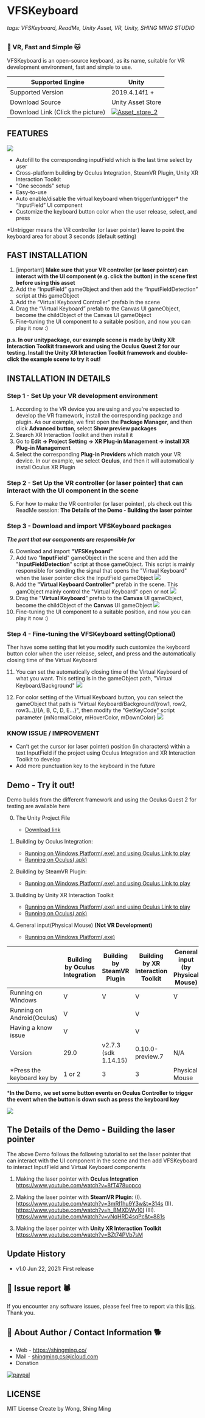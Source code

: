 # VFSKeyboard
###### tags: VFSKeyboard, ReadMe, Unity Asset, VR, Unity, SHING MING STUDIO

### **:tiger: VR, Fast and Simple :cat:**

VFSKeyboard is an open-source keyboard, as its name, suitable for VR development environment, fast and simple to use.



| Supported Engine                  | Unity                                                                                                                                                                                                                         |
| --------------------------------- | ----------------------------------------------------------------------------------------------------------------------------------------------------------------------------------------------------------------------------- |
| Supported  Version                | 2019.4.14f1 +                                                                                                                                                                                                                 |
| Download Source                   | Unity Asset Store                                                                                                                                                                                                             |
| Download Link (Click the picture) | [![Asset_store_2](https://github.com/SHING-MING-STUDIO/VFSKeyboard/assets/65477270/c7535386-2da8-4971-a06c-9f5f48118994)](https://assetstore.unity.com/packages/tools/input-management/vfskeyboard-vr-fast-and-simple-198320) | 


## FEATURES
![](https://i.imgur.com/DXDvLVN.png)
- Autofill to the corresponding inputField which is the last time select by user
- Cross-platform building by Oculus Integration, SteamVR Plugin, Unity XR Interaction Toolkit
- "One seconds" setup
- Easy-to-use
- Auto enable/disable the virtual keyboard when trigger/untrigger* the “InputField” UI component
- Customize the keyboard button color when the user release, select, and press

*Untrigger means the VR controller (or laser pointer) leave to point the keyboard area for about 3 seconds (default setting)


## FAST INSTALLATION
1. [important] **Make sure that your VR controller (or laser pointer) can interact with the UI component (e.g. click the button) in the scene first before using this asset**
2. Add the “InputField” gameObject and then add the “InputFieldDetection” script at this gameObject
3. Add the “Virtual Keyboard Controller” prefab in the scene
4. Drag the “Virtual Keyboard” prefab to the Canvas UI gameObject, become the childObject of the Canvas UI gameObject
5. Fine-tuning the UI component to a suitable position, and now you can play it now :)

**p.s. In our unitypackage, our example scene is made by Unity XR Interaction Toolkit framework and using the Oculus Quest 2 for our testing. Install the Unity XR Interaction Toolkit framework and double-click the example scene to try it out!**

## INSTALLATION IN DETAILS

### Step 1 - Set Up your VR development environment
1. According to the VR device you are using and you're expected to develop the VR framework, install the corresponding package and plugin. As our example, we first open the **Package Manager**, and then click **Advanced button**, select **Show preview packages**
2. Search XR Interaction Toolkit and then install it
3. Go to **Edit -> Project Setting -> XR Plug-in Management -> install XR Plug-in Management**
4. Select the corresponding **Plug-in Providers** which match your VR device. In our example, we select **Oculus**, and then it will automatically install Oculus XR Plugin

### Step 2 - Set Up the VR controller (or laser pointer) that can interact with the UI component in the scene

5. For how to make the VR controller (or laser pointer), pls check out this ReadMe session: **The Details of the Demo - Building the laser pointer**

### Step 3 - Download and import VFSKeyboard packages

***The part that our components are responsible for***


6. Download and import **"VFSKeyboard"**
7. Add two "**InputField**" gameObject in the scene and then add the "**InputFieldDetection**" script at those gameObject. This script is mainly responsible for sending the signal that opens the "Virtual Keyboard" when the laser pointer click the InputField gameObject
![](https://i.imgur.com/6WgLvyd.png)
8. Add the **"Virtual Keyboard Controller"** prefab in the scene. This gamObject mainly control the "Virtual Keyboard" open or not
![](https://i.imgur.com/Uh74bcK.png)
9. Drag the "**Virtual Keyboard**" prefab to the **Canvas** UI gameObject, become the childObject of the **Canvas** UI gameObject
![](https://i.imgur.com/U8Q4e1C.png)
10. Fine-tuning the UI component to a suitable position, and now you can play it now :)

### Step 4 - Fine-tuning the VFSKeyboard setting(Optional)
Ther have some setting that let you modify such customize the keyboard button color when the user release, select, and press and the automatically closing time of the Virtual Keyboard

11. You can set the automatically closing time of the Virtual Keyboard of what you want. This setting is in the gameObject path, "Virtual Keyboard/Background"
![](https://i.imgur.com/TuV9Sa5.png)


13. For color setting of the Virtual Keyboard button, you can select the gameObject that path is "Virtual Keyboard/Background/{row1, row2, row3...}/{A, B, C, D, E...}", then modify the "GetKeyCode" script parameter {mNormalColor, mHoverColor, mDownColor}
![](https://i.imgur.com/q1hhvDr.png)


### KNOW ISSUE / IMPROVEMENT
- Can’t get the cursor (or laser pointer) position (in characters) within a text InputField if the project using Oculus Integration and XR Interaction Toolkit to develop
- Add more punctuation key to the keyboard in the future

## Demo - Try it out!
Demo builds from the different framework and using the Oculus Quest 2 for testing are available here

0. The Unity Project File
    - [Download link](https://drive.google.com/drive/folders/1uwvCfkKxcsQLHnR7yxN_agglMzws_VGH?usp=sharing)

1. Building by Oculus Integration:
    - [Running on Windows Platform(.exe) and using Oculus Link to play](https://drive.google.com/file/d/1qNCtgYQCs5Hp4kmA-vJRxou2Seip9uR7/view?usp=sharing)
    - [Running on Oculus(.apk)](https://drive.google.com/file/d/1TC3xcVgx_XekGe3--sP2T2XJVGaFGCN6/view?usp=sharing)
2. Building by SteamVR Plugin:
    - [Running on Windows Platform(.exe) and using Oculus Link to play](https://drive.google.com/file/d/1514QedY8KkCONoppiGpdPEpUtvpRq8m8/view?usp=sharing)
3. Building by Unity XR Interaction Toolkit
    - [Running on Windows Platform(.exe) and using Oculus Link to play](https://drive.google.com/file/d/1BcC3yIbShIFdgT4LKN52LiDIWnmS_Fiy/view?usp=sharing)
    - [Running on Oculus(.apk)](https://drive.google.com/file/d/1u5RlT1aHP_sHOmgy2BXEB8WEcZV9K8H1/view?usp=sharing)
4. General input(Physical Mouse) **(Not VR Development)**
    - [Running on Windows Platform(.exe)](https://drive.google.com/file/d/1cuLwexPr7ex6HyXI2xx0yibXqXS_9C4z/view?usp=sharing)

||Building by Oculus Integration | Building by SteamVR Plugin | Building by XR Interaction Toolkit |General input (by Physical Mouse)|
| ------------------ | ------------------ | -------------- | ---------------------- |----------------------|
| Running on Windows | V                  | V              | V                      |V|
| Running on Android(Oculus)       | V                  |               | V                      ||
| Having a know issue  | V                  |               | V                      ||
| Version | 29.0                  | v2.7.3 (sdk 1.14.15)   | 0.10.0-preview.7                     |N/A|
| *Press the keyboard key by  | 1 or 2                  |     3          | 3                      |Physical Mouse|


***In the Demo, we set some button events on Oculus Controller to trigger the event when the button is down such as press the keyboard key**

![](https://i.imgur.com/pbWRrK3.png)

## The Details of the Demo - Building the laser pointer
The above Demo follows the following tutorial to set the laser pointer that can interact with the UI component in the scene and then add VFSKeyboard to interact InputField and Virtual Keyboard components

1. Making the laser pointer with **Oculus Integration**
https://www.youtube.com/watch?v=8fT478uopco

2. Making the laser pointer with **SteamVR Plugin**:
(I). https://www.youtube.com/watch?v=3mRI1hu9Y3w&t=314s
(II). https://www.youtube.com/watch?v=h_BMXDWv10I
(III). https://www.youtube.com/watch?v=vNqHRD4sqPc&t=881s

3. Making the laser pointer with **Unity XR Interaction Toolkit**
https://www.youtube.com/watch?v=BZt74PVb7sM

## Update History
- v1.0 Jun 22, 2021: First release

## **:bug: Issue report :spider:**
If you encounter any software issues, please feel free to report via this [link](https://github.com/SHING-MING-STUDIO/VFSKeyboard/issues). Thank you.

## **:tiger: About Author / Contact Information :dog2:**
- Web - https://shingming.co/
- Mail - shingming.cs@icloud.com
- Donation

[![paypal](https://hackmd.io/_uploads/S16qytwCp.png)](https://www.paypal.com/paypalme/ShingMing)

## LICENSE
MIT License
Create by Wong, Shing Ming
